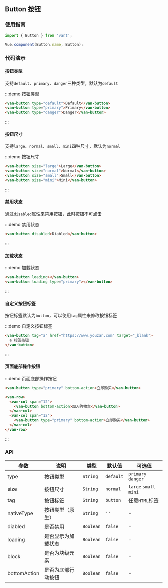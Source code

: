 <style>
.demo-button {
  .van-button {
    user-select: none;

    &--large,
    &--bottom-action {
      margin-bottom: 15px;
    }

    &--small,
    &--normal {
      margin-right: 10px;
    }
  }

  .zan-doc-demo-block {
    padding: 0 15px;
  }

  .zan-doc-demo-block__subtitle {
    padding-left: 0;
  }
}
</style>

## Button 按钮

### 使用指南
``` javascript
import { Button } from 'vant';

Vue.component(Button.name, Button);
```

### 代码演示

#### 按钮类型

支持`default`、`primary`、`danger`三种类型，默认为`default`

:::demo 按钮类型
```html
<van-button type="default">Default</van-button>
<van-button type="primary">Primary</van-button>
<van-button type="danger">Danger</van-button>
```
:::

#### 按钮尺寸

支持`large`、`normal`、`small`、`mini`四种尺寸，默认为`normal`

:::demo 按钮尺寸
```html 
<van-button size="large">Large</van-button>
<van-button size="normal">Normal</van-button>
<van-button size="small">Small</van-button>
<van-button size="mini">Mini</van-button>
```
:::

#### 禁用状态

通过`disabled`属性来禁用按钮，此时按钮不可点击

:::demo 禁用状态
```html
<van-button disabled>Diabled</van-button>
```
:::

#### 加载状态

:::demo 加载状态
```html 
<van-button loading></van-button>
<van-button loading type="primary"></van-button>
```
:::

#### 自定义按钮标签

按钮标签默认为`button`，可以使用`tag`属性来修改按钮标签

:::demo 自定义按钮标签
```html 
<van-button tag="a" href="https://www.youzan.com" target="_blank">
  a 标签按钮
</van-button>
```
:::

#### 页面底部操作按钮

:::demo 页面底部操作按钮
```html 
<van-button type="primary" bottom-action>立即购买</van-button>

<van-row>
  <van-col span="12">
    <van-button bottom-action>加入购物车</van-button>
  </van-col>
  <van-col span="12">
    <van-button type="primary" bottom-action>立即购买</van-button>
  </van-col>
</van-row>
```
:::

### API

| 参数 | 说明 | 类型 | 默认值 | 可选值 |
|-----------|-----------|-----------|-------------|-------------|
| type | 按钮类型 | `String` | `default` | `primary` `danger` |
| size | 按钮尺寸 | `String` | `normal` | `large` `small` `mini` |
| tag | 按钮标签 | `String` | `button` | 任意`HTML`标签 |
| nativeType | 按钮类型（原生） | `String` | `''` | - |
| diabled | 是否禁用 | `Boolean` |  `false` | - |
| loading | 是否显示为加载状态 | `Boolean` |  `false` | - |
| block | 是否为块级元素 | `Boolean` |   `false` | - |
| bottomAction | 是否为底部行动按钮 | `Boolean` | `false` | - |
